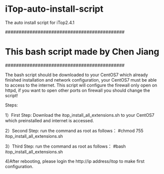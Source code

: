 # iTop-auto-install-script
The auto install script for iTop2.4.1

############################################
#   This bash script made by Chen Jiang    #
############################################

The bash script should be downloaded to your CentOS7 which already finished installation and network configuration, your CentOS7 must be able to access to the internet. This script will configure the firewall only open on httpd, if you want to open other ports on firewall you should change the script!

Steps:

1）First Step:
Download the itop_install_all_extensions.sh to your CentOS7 which preinstalled and internet is accessed.

2）Second Step:
run the command as root as follows：
#chmod 755 itop_install_all_extensions.sh

3）Third Step:
run the command as root as follows：
#bash itop_install_all_extensions.sh

4)After rebooting, please login the http://ip address/itop to make first configuration.
